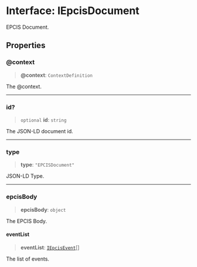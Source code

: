 # Interface: IEpcisDocument

EPCIS Document.

## Properties

### @context

> **@context**: `ContextDefinition`

The @context.

***

### id?

> `optional` **id**: `string`

The JSON-LD document id.

***

### type

> **type**: `"EPCISDocument"`

JSON-LD Type.

***

### epcisBody

> **epcisBody**: `object`

The EPCIS Body.

#### eventList

> **eventList**: [`IEpcisEvent`](IEpcisEvent.md)[]

The list of events.
